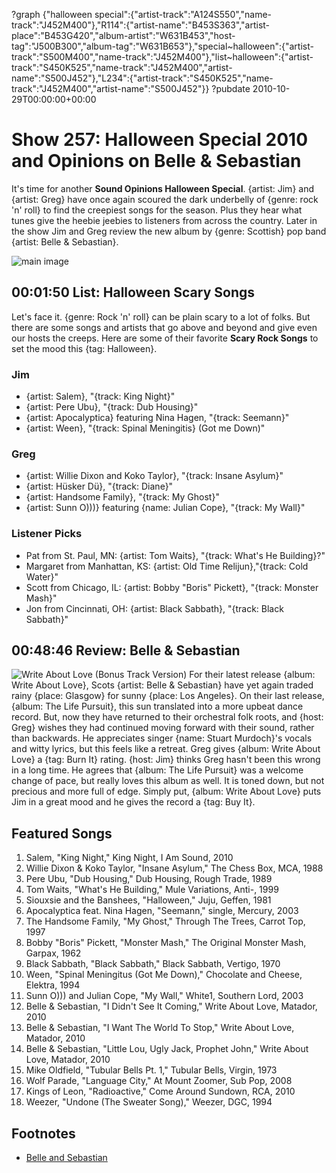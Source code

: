 ?graph {"halloween special":{"artist-track":"A124S550","name-track":"J452M400"},"R114":{"artist-name":"B453S363","artist-place":"B453G420","album-artist":"W631B453","host-tag":"J500B300","album-tag":"W631B653"},"special~halloween":{"artist-track":"S500M400","name-track":"J452M400"},"list~halloween":{"artist-track":"S450K525","name-track":"J452M400","artist-name":"S500J452"},"L234":{"artist-track":"S450K525","name-track":"J452M400","artist-name":"S500J452"}}
?pubdate 2010-10-29T00:00:00+00:00

# Show 257: Halloween Special 2010 and Opinions on Belle & Sebastian 
It's time for another **Sound Opinions Halloween Special**. {artist: Jim} and {artist: Greg} have once again scoured the dark underbelly of {genre: rock 'n' roll} to find the creepiest songs for the season. Plus they hear what tunes give the heebie jeebies to listeners from across the country. Later in the show Jim and Greg review the new album by {genre: Scottish} pop band {artist: Belle & Sebastian}.

![main image](http://static.soundopinions.org/images/2010/scarysongs.jpg)

## 00:01:50 List: Halloween Scary Songs
Let's face it. {genre: Rock 'n' roll} can be plain scary to a lot of folks. But there are some songs and artists that go above and beyond and give even our hosts the creeps. Here are some of their favorite **Scary Rock Songs** to set the mood this {tag: Halloween}.

### Jim
- {artist: Salem}, "{track: King Night}" 
- {artist: Pere Ubu}, "{track: Dub Housing}"
- {artist: Apocalyptica} featuring Nina Hagen, "{track: Seemann}"
- {artist: Ween}, "{track: Spinal Meningitis} (Got me Down)"

### Greg
- {artist: Willie Dixon and Koko Taylor}, "{track: Insane Asylum}"
- {artist: Hüsker Dü}, "{track: Diane}"
- {artist: Handsome Family}, "{track: My Ghost}" 
- {artist: Sunn O)))} featuring {name: Julian Cope}, "{track: My Wall}"

### Listener Picks
- Pat from St. Paul, MN: {artist: Tom Waits}, "{track: What's He Building}?" 
- Margaret from Manhattan, KS: {artist: Old Time Relijun},"{track: Cold Water}"
- Scott from Chicago, IL: {artist: Bobby "Boris" Pickett}, "{track: Monster Mash}" 
- Jon from Cincinnati, OH: {artist: Black Sabbath}, "{track: Black Sabbath}"

## 00:48:46 Review: Belle & Sebastian
![Write About Love (Bonus Track Version)](http://is1.mzstatic.com/image/thumb/Music/v4/60/22/8b/60228bbe-89c4-593b-8365-641a8857d137/source/600x600bb.jpg "2989382/391817162")
For their latest release {album: Write About Love}, Scots {artist: Belle & Sebastian} have yet again traded rainy {place: Glasgow} for sunny {place: Los Angeles}. On their last release, {album: The Life Pursuit}, this sun translated into a more upbeat dance record. But, now they have returned to their orchestral folk roots, and {host: Greg} wishes they had continued moving forward with their sound, rather than backwards. He appreciates singer {name: Stuart Murdoch}'s vocals and witty lyrics, but this feels like a retreat. Greg gives {album: Write About Love} a {tag: Burn It} rating. {host: Jim} thinks Greg hasn't been this wrong in a long time. He agrees that {album: The Life Pursuit} was a welcome change of pace, but really loves this album as well. It is toned down, but not precious and more full of edge. Simply put, {album: Write About Love} puts Jim in a great mood and he gives the record a {tag: Buy It}.


## Featured Songs
1. Salem, "King Night," King Night, I Am Sound, 2010
2. Willie Dixon & Koko Taylor, "Insane Asylum," The Chess Box, MCA, 1988
3. Pere Ubu, "Dub Housing," Dub Housing, Rough Trade, 1989
4. Tom Waits, "What's He Building," Mule Variations, Anti-, 1999
5. Siouxsie and the Banshees, "Halloween," Juju, Geffen, 1981
6. Apocalyptica feat. Nina Hagen, "Seemann," single, Mercury, 2003
7. The Handsome Family, "My Ghost," Through The Trees, Carrot Top, 1997
8. Bobby "Boris" Pickett, "Monster Mash," The Original Monster Mash, Garpax, 1962
9. Black Sabbath, "Black Sabbath," Black Sabbath, Vertigo, 1970
10. Ween, "Spinal Meningitus (Got Me Down)," Chocolate and Cheese, Elektra, 1994
11. Sunn O))) and Julian Cope, "My Wall," White1, Southern Lord, 2003
12. Belle & Sebastian, "I Didn't See It Coming," Write About Love, Matador, 2010
13. Belle & Sebastian, "I Want The World To Stop," Write About Love, Matador, 2010
14. Belle & Sebastian, "Little Lou, Ugly Jack, Prophet John," Write About Love, Matador, 2010
15. Mike Oldfield, "Tubular Bells Pt. 1," Tubular Bells, Virgin, 1973
16. Wolf Parade, "Language City," At Mount Zoomer, Sub Pop, 2008
17. Kings of Leon, "Radioactive," Come Around Sundown, RCA, 2010
18. Weezer, "Undone (The Sweater Song)," Weezer, DGC, 1994

## Footnotes
- [Belle and Sebastian](http://www.belleandsebastian.com/)
